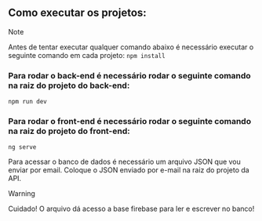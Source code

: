 ## Como executar os projetos:

> [!NOTE]
> Antes de tentar executar qualquer comando abaixo é necessário executar o seguinte comando em cada projeto:
> ```npm install``` 

### Para rodar o back-end é necessário rodar o seguinte comando na raiz do projeto do back-end:
```
npm run dev
```
### Para rodar o front-end é necessário rodar o seguinte comando na raiz do projeto do front-end:
```
ng serve
```
Para acessar o banco de dados é necessário um arquivo JSON que vou enviar por email. 
Coloque o JSON enviado por e-mail na raiz do projeto da API.

> [!WARNING]
> Cuidado! O arquivo dá acesso a base firebase para ler e escrever no banco!
